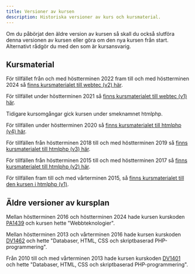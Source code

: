 ```yaml
---
title: Versioner av kursen
description: Historiska versioner av kurs och kursmaterial.
---
```


Om du påbörjat den äldre version av kursen så skall du också slutföra denna versionen av kursen eller göra om den nya kursen från start. Alternativt rådgör du med den som är kursansvarig.

<!--
Från och med hösten 2025 finner du kursens webbplats på [XXX](...).
-->


## Kursmaterial

För tillfället från och med höstterminen 2022 fram till och med höstterminen 2024 så [finns kursmaterialet till webtec (v2) här](http://dbwebb.se/kurser/webtec-v2).

För tillfället under höstterminen 2021 så [finns kursmaterialet till webtec (v1) här](http://dbwebb.se/kurser/webtec-v1).

Tidigare kursomgångar gick kursen under smeknamnet htmlphp.

För tillfällen under höstterminen 2020 så [finns kursmaterialet till htmlphp (v4) här](http://dbwebb.se/kurser/htmlphp-v4).

För tillfällen från höstterminen 2018 till och med höstterminen 2019 så [finns kursmaterialet till htmlphp (v3) här](http://dbwebb.se/kurser/htmlphp-v3).

För tillfällen från höstterminen 2015 till och med höstterminen 2017 så [finns kursmaterialet till htmlphp (v2) här](http://dbwebb.se/kurser/htmlphp-v2).

För tillfällen fram till och med vårterminen 2015, så [finns kursmaterialet till den kursen i htmlphp (v1)](http://dbwebb.se/kurser/arkiv/htmlphp-v1).



## Äldre versioner av kursplan

Mellan höstterminen 2016 och höstterminen 2024 hade kursen kurskoden [PA1439](http://edu.bth.se/utbildning/utb_kursplaner.asp?KKurskod=PA1439) och kursen hette "Webbteknologier".

Mellan höstterminen 2013 och vårterminen 2016 hade kursen kurskoden [DV1462](http://edu.bth.se/utbildning/utb_kursplaner.asp?KKurskod=DV1462) och hette "Databaser, HTML, CSS och skriptbaserad PHP-programmering".

Från 2010 till och med vårterminen 2013 hade kursen kurskoden [DV1401](http://edu.bth.se/utbildning/utb_kursplaner.asp?KKurskod=DV1401) och hette "Databaser, HTML, CSS och skriptbaserad PHP-programmering".
